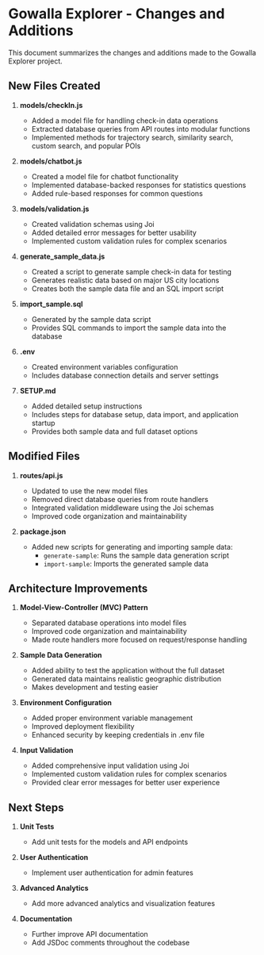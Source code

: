 # Gowalla Explorer - Changes and Additions

This document summarizes the changes and additions made to the Gowalla Explorer project.

## New Files Created

1. **models/checkIn.js**
   - Added a model file for handling check-in data operations
   - Extracted database queries from API routes into modular functions
   - Implemented methods for trajectory search, similarity search, custom search, and popular POIs

2. **models/chatbot.js**
   - Created a model file for chatbot functionality
   - Implemented database-backed responses for statistics questions
   - Added rule-based responses for common questions

3. **models/validation.js**
   - Created validation schemas using Joi
   - Added detailed error messages for better usability
   - Implemented custom validation rules for complex scenarios

4. **generate_sample_data.js**
   - Created a script to generate sample check-in data for testing
   - Generates realistic data based on major US city locations
   - Creates both the sample data file and an SQL import script

5. **import_sample.sql**
   - Generated by the sample data script
   - Provides SQL commands to import the sample data into the database

6. **.env**
   - Created environment variables configuration
   - Includes database connection details and server settings

7. **SETUP.md**
   - Added detailed setup instructions
   - Includes steps for database setup, data import, and application startup
   - Provides both sample data and full dataset options

## Modified Files

1. **routes/api.js**
   - Updated to use the new model files
   - Removed direct database queries from route handlers
   - Integrated validation middleware using the Joi schemas
   - Improved code organization and maintainability

2. **package.json**
   - Added new scripts for generating and importing sample data:
     - `generate-sample`: Runs the sample data generation script
     - `import-sample`: Imports the generated sample data

## Architecture Improvements

1. **Model-View-Controller (MVC) Pattern**
   - Separated database operations into model files
   - Improved code organization and maintainability
   - Made route handlers more focused on request/response handling

2. **Sample Data Generation**
   - Added ability to test the application without the full dataset
   - Generated data maintains realistic geographic distribution
   - Makes development and testing easier

3. **Environment Configuration**
   - Added proper environment variable management
   - Improved deployment flexibility
   - Enhanced security by keeping credentials in .env file

4. **Input Validation**
   - Added comprehensive input validation using Joi
   - Implemented custom validation rules for complex scenarios
   - Provided clear error messages for better user experience

## Next Steps

1. **Unit Tests**
   - Add unit tests for the models and API endpoints

2. **User Authentication**
   - Implement user authentication for admin features

3. **Advanced Analytics**
   - Add more advanced analytics and visualization features

4. **Documentation**
   - Further improve API documentation
   - Add JSDoc comments throughout the codebase 